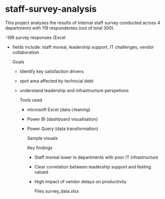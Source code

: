 # staff-survey-analysis
This project analyses the results of internal staff survey conducted across 4 departments with 119 respondentes (out of total 300).

-199 survey responses (Excel
- fields include: staff moreal, leadership support, IT challenges, vendor collaboration

  Goals
  - Identify key satisfaction drivers
  - spot area affected by techncial debt
  - understand leadership and infrastructure perspetions
 
    Tools used
    - microsoft Excel (data cleaning)
    - Power BI (dashboard visualisation)
    - Power Query (data transformation)
   
      Sample visuals

      Key findings
      - Staff moreal lower in departments with poor IT infrastructure
      - Clear correlation between leadership support and feeling valued
      - High impact of vendor delays on productivity

        Files
        survey_data.xlsx
